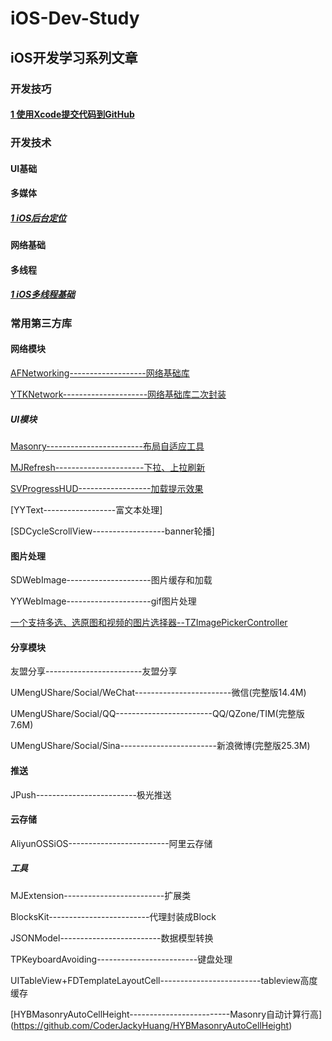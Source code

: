 # iOS-Dev-Study

## iOS开发学习系列文章

### 开发技巧

#### [1 使用Xcode提交代码到GitHub](./upload-ios-project/upload-ios-project.md)

### 开发技术

#### UI基础

#### 多媒体
##### [1 iOS后台定位](https://www.jianshu.com/p/5c37a53ca10d)
#### 网络基础

#### 多线程

##### [1 iOS多线程基础](./multi-threading/multi_thread.md)

### 常用第三方库

 

#### 网络模块
[AFNetworking-------------------网络基础库](https://github.com/AFNetworking/AFNetworking)

[YTKNetwork---------------------网络基础库二次封装](https://github.com/yuantiku/YTKNetwork)

##### UI模块
[Masonry------------------------布局自适应工具](https://github.com/SnapKit/Masonry)

[MJRefresh----------------------下拉、上拉刷新](https://github.com/CoderMJLee/MJRefresh)

[SVProgressHUD------------------加载提示效果](https://github.com/samvermette/SVProgressHUD)

[YYText------------------富文本处理]

[SDCycleScrollView------------------banner轮播]

#### 图片处理
SDWebImage---------------------图片缓存和加载

YYWebImage---------------------gif图片处理

[一个支持多选、选原图和视频的图片选择器--TZImagePickerController](https://github.com/banchichen/TZImagePickerController)
#### 分享模块
友盟分享------------------------友盟分享

UMengUShare/Social/WeChat------------------------微信(完整版14.4M)

UMengUShare/Social/QQ------------------------QQ/QZone/TIM(完整版7.6M)

UMengUShare/Social/Sina------------------------新浪微博(完整版25.3M)

#### 推送
JPush-------------------------极光推送

#### 云存储

AliyunOSSiOS-------------------------阿里云存储

##### 工具
MJExtension-------------------------扩展类

BlocksKit-------------------------代理封装成Block

JSONModel-------------------------数据模型转换

TPKeyboardAvoiding-------------------------键盘处理

UITableView+FDTemplateLayoutCell-------------------------tableview高度缓存

[HYBMasonryAutoCellHeight-------------------------Masonry自动计算行高]
(https://github.com/CoderJackyHuang/HYBMasonryAutoCellHeight)
